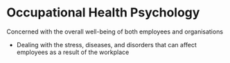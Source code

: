 # Occupational Health Psychology

Concerned with the overall well-being of both employees and organisations

- Dealing with the stress, diseases, and disorders that can affect employees as a result of the workplace